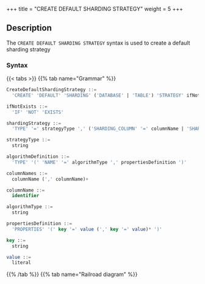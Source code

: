 +++
title = "CREATE DEFAULT SHARDING STRATEGY"
weight = 5
+++

## Description

The `CREATE DEFAULT SHARDING STRATEGY` syntax is used to create a default sharding strategy

### Syntax

{{< tabs >}}
{{% tab name="Grammar" %}}
```sql
CreateDefaultShardingStrategy ::=
  'CREATE' 'DEFAULT' 'SHARDING' ('DATABASE' | 'TABLE') 'STRATEGY' ifNotExists? '(' shardingStrategy ')'

ifNotExists ::=
  'IF' 'NOT' 'EXISTS'

shardingStrategy ::=
  'TYPE' '=' strategyType ',' ('SHARDING_COLUMN' '=' columnName | 'SHARDING_COLUMNS' '=' columnNames) ',' 'SHARDING_ALGORITHM' '=' algorithmDefinition

strategyType ::=
  string

algorithmDefinition ::=
  'TYPE' '(' 'NAME' '=' algorithmType ',' propertiesDefinition ')'  

columnNames ::=
  columnName (',' columnName)+

columnName ::=
  identifier

algorithmType ::=
  string

propertiesDefinition ::=
  'PROPERTIES' '(' key '=' value (',' key '=' value)* ')'

key ::=
  string

value ::=
  literal
```
{{% /tab %}}
{{% tab name="Railroad diagram" %}}
<iframe frameborder="0" name="diagram" id="diagram" width="100%" height="100%"></iframe>
{{% /tab %}}
{{< /tabs >}}

### Supplement

- When using the complex sharding algorithm, multiple sharding columns need to be specified using `SHARDING_COLUMNS`;
- `algorithmType` is the sharding algorithm type. For detailed sharding algorithm type information, please refer
  to [Sharding Algorithm](/en/user-manual/common-config/builtin-algorithm/sharding/);
- `ifNotExists` clause is used for avoid `Duplicate default sharding strategy` error.

### Example

- create a default sharding table strategy

```sql
-- create a default sharding table strategy
CREATE DEFAULT SHARDING TABLE STRATEGY (
    TYPE="standard", SHARDING_COLUMN=user_id, SHARDING_ALGORITHM(TYPE(NAME="inline", PROPERTIES("algorithm-expression"="t_order_${user_id % 2}")))
);
```

- create a default sharding table strategy with `ifNotExists` clause

```sql
CREATE DEFAULT SHARDING TABLE STRATEGY IF NOT EXISTS (
    TYPE="standard", SHARDING_COLUMN=user_id, SHARDING_ALGORITHM(TYPE(NAME="inline", PROPERTIES("algorithm-expression"="t_order_${user_id % 2}")))
);
```

### Reserved word

`CREATE`, `DEFAULT`, `SHARDING`, `DATABASE`, `TABLE`, `STRATEGY`, `TYPE`, `SHARDING_COLUMN`, `SHARDING_COLUMNS`, `SHARDING_ALGORITHM`, `NAME`, `PROPERTIES`

### Related links

- [Reserved word](/en/user-manual/shardingsphere-proxy/distsql/syntax/reserved-word/)
